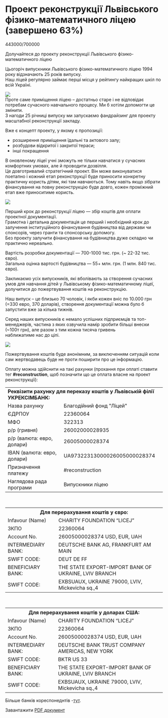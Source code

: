 # Проект реконструкції Львівського фізико-математичного ліцею (завершено 63%)
443000/700000

Долучайтеся до проекту реконструкції Львівського фізико-математичного ліцею

Цьогоріч випускники Львівського фізико-математичного ліцею 1994 року відзначають 25 років випуску.  
Наш ліцей регулярно займає перші місця у рейтингу найкращих шкіл по всій Україні.

![](/images/for_grads/1_photo-3.jpg?width=500&height=281.20516499282644)  
Проте саме приміщення ліцею – достатньо старе і не відповідає потребам сучасного навчального процесу. Ми б хотіли допомогти це змінити.  
З нагоди 25 річниці випуску ми запускаємо фандрайзинг для проекту масштабної реконструкції закладу.

Вже є концепт проекту, у якому є пропозиції:  
- розширення приміщення їдальні та актового залу;  
- розбудови відкритої і закритої тераси;  
- інші покращення

В оновленому ліцеї учні зможуть не тільки навчатися у сучасних комфортних умовах, але й проводити дозвілля.  
Це довготривалий стратегічний проект. Він може виконуватися поетапно і кожний етап реконструкції буде приносити конкретну практичну користь дітям, які там навчаються. Тому навіть якщо зібрати фінансування на повну реконструкцію буде довго, кожен проміжний етап вже приноситиме користь.

![](/images/for_grads/1_photo-5.jpg?width=500&height=281.20516499282644)

Перший крок до реконструкції ліцею — збір коштів для оплати проектної документації.  
Грамотна і детальна документація це перший і необхідний крок до залучення інституційного фінансування будівництва від держави чи спонсорів, через гранти та спонсорську допомогу.  
Без проекту залучити фінансування на будівництва дуже складно чи практично нереально.

Вартість розробки документації — 700-1000 тис. грн. (~ 22-32 тис. євро).  
Загальна оцінка вартості будівництва — 55+ млн. грн. (1 млн. 840 тис. євро).

Закликаємо усіх випускників, які вболівають за створення сучасних умов для навчання дітей у Львівському фізико-математичному ліцеї, долучитися до пожертвування коштів на реконструкцію.

Наш випуск – це близько 70 чоловік, і якби кожен вніс по 10.000 грн (=330 евро, 370 доларів), створення документації можна було б запустити вже за кілька тижнів.

Серед наших випускників є немало успішних підприємців та топ-менеджерів, частина з яких озвучила намір зробити більші внески (~100т грн), але разом з тим кожна тисяча гривень  
наближатиме нас до цілі.

![](/images/for_grads/1_photo-7.jpg?width=500&height=281.20516499282644)

Пожертвування коштів буде анонімним, за виключенням ситуацій коли сам жертводавець буде не проти поширити про це інформацію.

Оплату можна здійснити на такі рахунки (прохання при оплаті ставити тег **#reconstruction**, щоб позначити що це оплата власне на проект реконструкції):

<table border="0">
<tbody>
<tr>
<td colspan="2"><strong>Реквізити рахунку для переказу коштів у Львівській філії УКРЕКСІМБАНК:</strong></td>
</tr>
<tr>
<td>Назва рахунку</td>
<td>Благодійний фонд "Ліцей"</td>
</tr>
<tr>
<td>ЄДРПОУ</td>
<td>22360064</td>
</tr>
<tr>
<td>МФО</td>
<td>322313</td>
</tr>
<tr>
<td>р/р (гривня)</td>
<td>26002000028935</td>
</tr>
<tr>
<td>р/р (валюта: евро, долари)</td>
<td>26005000028374</td>
</tr>
<tr>
<td>IBAN (валюта: евро, долари)</td>
<td>UA97322313000026005000028374</td>
</tr>
<tr>
<td>Призначення платежу</td>
<td><span>#</span><span>reconstruction </span></td>
</tr>
<tr>
<td>Наглядова рада програми</td>
<td>Випускники ліцею</td>
</tr>
</tbody>
</table>
<p> </p>
<table border="0" cellspacing="0" cellpadding="0" class="table_1">
<tbody>
<tr>
<th colspan="2"><strong>Для перерахування коштів у євро:</strong></th>
</tr>
<tr>
<td>Infavour (Name)</td>
<td>CHARITY FOUNDATION “LICEJ”</td>
</tr>
<tr>
<td>ЗКПО</td>
<td>22360064</td>
</tr>
<tr>
<td>Account No.</td>
<td>26005000028374 USD, EUR, UAH</td>
</tr>
<tr>
<td>INTERMEDIARY BANK:</td>
<td>DEUTSCHE BANK AG, FRANKFURT AM MAIN</td>
</tr>
<tr>
<td>SWIFT CODE:</td>
<td>DEUT DE FF</td>
</tr>
<tr>
<td>BENEFICIARY BANK:</td>
<td>THE STATE EXPORT-IMPORT BANK OF UKRAINE, LVIV BRANCH</td>
</tr>
<tr>
<td>SWIFT CODE:</td>
<td>EXBSUAUX, UKRAINE 79000, LVIV, Mickevicha sq.,4</td>
</tr>
</tbody>
</table>
<p> </p>
<table border="0" cellspacing="0" cellpadding="0" class="table_1">
<tbody>
<tr>
<th colspan="2"><strong>Для перерахування коштів у доларах США:</strong></th>
</tr>
<tr>
<td><span>Infavour (Name)</span></td>
<td><span>CHARITY FOUNDATION “LICEJ”</span></td>
</tr>
<tr>
<td><span>ЗКПО</span></td>
<td><span>22360064</span></td>
</tr>
<tr>
<td><span>Account No.</span></td>
<td><span>26005000028374 USD, EUR, UAH</span></td>
</tr>
<tr>
<td>INTERMEDIARY BANK:</td>
<td>DEUTSCHE BANK TRUST COMPANY AMERICAS, NEW YORK</td>
</tr>
<tr>
<td>SWIFT CODE:</td>
<td>BKTR US 33</td>
</tr>
<tr>
<td>BENEFICIARY BANK:</td>
<td><span>THE STATE EXPORT-IMPORT BANK OF UKRAINE, LVIV BRANCH</span></td>
</tr>
<tr>
<td>SWIFT CODE:</td>
<td><span>EXBSUAUX,</span><span> UKRAINE 79000, LVIV, Mickevicha sq.,4</span></td>
</tr>
</tbody>
</table>

Більше банків кореспонеднтів -[тут](/files/for_grads/%D0%B1%D0%B0%D0%BD%D0%BA%D0%B8-%D0%BA%D0%BE%D1%80%D0%B5%D1%81%D0%BF%D0%BE%D0%BD%D0%B4%D0%B5%D0%BD%D1%82%D0%B8-5601.docx).

Завантажити [PDF документ](/files/for_grads/lpml.pdf)
